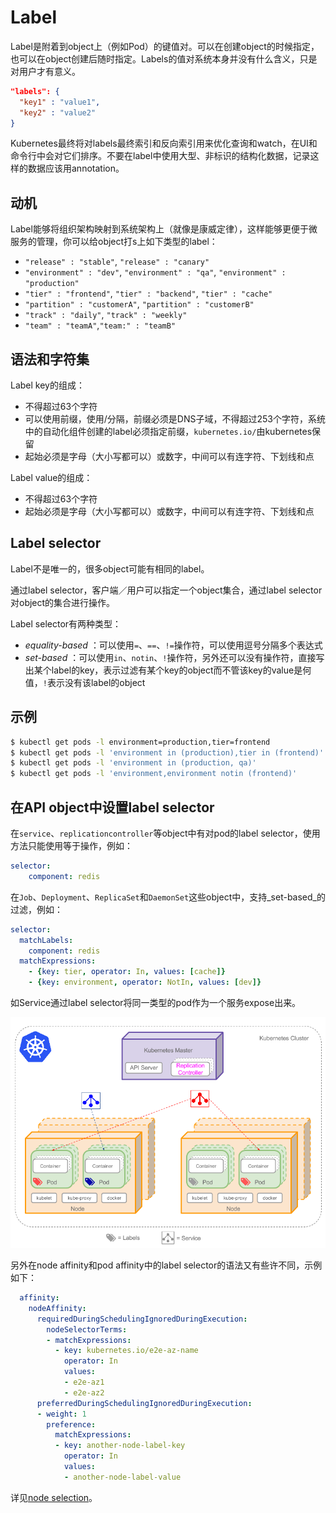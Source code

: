 # Label

Label是附着到object上（例如Pod）的键值对。可以在创建object的时候指定，也可以在object创建后随时指定。Labels的值对系统本身并没有什么含义，只是对用户才有意义。

```json
"labels": {
  "key1" : "value1",
  "key2" : "value2"
}
```

Kubernetes最终将对labels最终索引和反向索引用来优化查询和watch，在UI和命令行中会对它们排序。不要在label中使用大型、非标识的结构化数据，记录这样的数据应该用annotation。

## 动机

Label能够将组织架构映射到系统架构上（就像是康威定律），这样能够更便于微服务的管理，你可以给object打s上如下类型的label：

* `"release" : "stable"`, `"release" : "canary"`
* `"environment" : "dev"`, `"environment" : "qa"`, `"environment" : "production"`
* `"tier" : "frontend"`, `"tier" : "backend"`, `"tier" : "cache"`
* `"partition" : "customerA"`, `"partition" : "customerB"`
* `"track" : "daily"`, `"track" : "weekly"`
* `"team" : "teamA"`,`"team:" : "teamB"`

## 语法和字符集

Label key的组成：

* 不得超过63个字符
* 可以使用前缀，使用/分隔，前缀必须是DNS子域，不得超过253个字符，系统中的自动化组件创建的label必须指定前缀，`kubernetes.io/`由kubernetes保留
* 起始必须是字母（大小写都可以）或数字，中间可以有连字符、下划线和点

Label value的组成：

* 不得超过63个字符
* 起始必须是字母（大小写都可以）或数字，中间可以有连字符、下划线和点

## Label selector

Label不是唯一的，很多object可能有相同的label。

通过label selector，客户端／用户可以指定一个object集合，通过label selector对object的集合进行操作。

Label  selector有两种类型：

* _equality-based_  ：可以使用`=`、`==`、`!=`操作符，可以使用逗号分隔多个表达式
* _set-based_ ：可以使用`in`、`notin`、`!`操作符，另外还可以没有操作符，直接写出某个label的key，表示过滤有某个key的object而不管该key的value是何值，`!`表示没有该label的object

## 示例

```bash
$ kubectl get pods -l environment=production,tier=frontend
$ kubectl get pods -l 'environment in (production),tier in (frontend)'
$ kubectl get pods -l 'environment in (production, qa)'
$ kubectl get pods -l 'environment,environment notin (frontend)'
```

## 在API object中设置label selector

在`service`、`replicationcontroller`等object中有对pod的label selector，使用方法只能使用等于操作，例如：

```yaml
selector:
    component: redis
```

在`Job`、`Deployment`、`ReplicaSet`和`DaemonSet`这些object中，支持_set-based_的过滤，例如：

```Yaml
selector:
  matchLabels:
    component: redis
  matchExpressions:
    - {key: tier, operator: In, values: [cache]}
    - {key: environment, operator: NotIn, values: [dev]}
```

如Service通过label selector将同一类型的pod作为一个服务expose出来。

![](/assets/labels.png)

另外在node affinity和pod affinity中的label selector的语法又有些许不同，示例如下：

```Yaml
  affinity:
    nodeAffinity:
      requiredDuringSchedulingIgnoredDuringExecution:
        nodeSelectorTerms:
        - matchExpressions:
          - key: kubernetes.io/e2e-az-name
            operator: In
            values:
            - e2e-az1
            - e2e-az2
      preferredDuringSchedulingIgnoredDuringExecution:
      - weight: 1
        preference:
          matchExpressions:
          - key: another-node-label-key
            operator: In
            values:
            - another-node-label-value
```

详见[node selection](https://github.com/kubernetes/kubernetes.github.io/tree/master/docs/user-guide/node-selection)。

